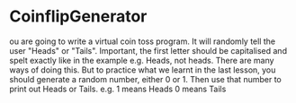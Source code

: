 # CoinflipGenerator
ou are going to write a virtual coin toss program. It will randomly tell the user "Heads" or "Tails".  Important, the first letter should be capitalised and spelt exactly like in the example e.g. Heads, not heads.  There are many ways of doing this. But to practice what we learnt in the last lesson, you should generate a random number, either 0 or 1. Then use that number to print out Heads or Tails.  e.g. 1 means Heads 0 means Tails
